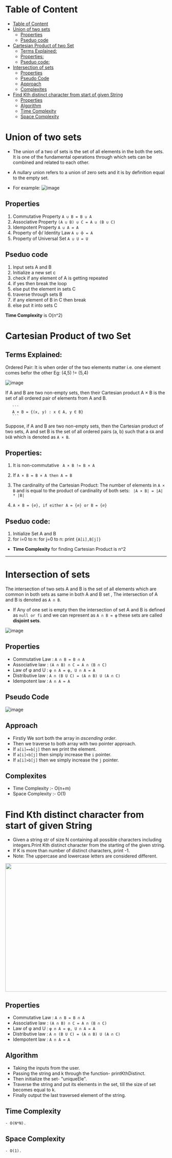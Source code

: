 # Table of Content

- [Table of Content](#table-of-content)
- [Union of two sets](#union-of-two-sets)
  - [Properties](#properties)
  - [Pseduo code](#pseduo-code)
- [Cartesian Product of two Set](#cartesian-product-of-two-set)
  - [Terms Explained:](#terms-explained)
  - [Properties:](#properties-1)
  - [Pseduo code:](#pseduo-code-1)
- [Intersection of sets](#intersection-of-sets)
  - [Properties](#properties-2)
  - [Pseudo Code](#pseudo-code)
  - [Approach](#approach)
  - [Complexites](#complexites)
- [Find Kth distinct character from start of given String](#find-kth-distinct-character-from-start-of-given-string)
  - [Properties](#properties-3)
  - [Algorithm](#algorithm)
  - [Time Complexity](#time-complexity)
  - [Space Complexity](#space-complexity)

# Union of two sets

- The union of a two of sets is the set of all elements in the both the sets. It is one of the fundamental operations through which sets can be combined and related to each other.
- A nullary union refers to a union of zero sets and it is by definition equal to the empty set.

- For example:
  ![image](https://user-images.githubusercontent.com/91279248/161617670-56260c6c-5931-4bc1-ba53-053216aa52d6.png)

## Properties

1. Commutative Property `A ∪ B = B ∪ A`
2. Associative Property `(A ∪ B) ∪ C = A ∪ (B ∪ C)`
3. Idempotent Property `A ∪ A = A`
4. Property of Ⲫ/ Identity Law `A ∪ Ⲫ = A`
5. Property of Universal Set `A ∪ U = U`

## Pseduo code

1. Input sets A and B
2. Initialize a new set c
3. check if any element of A is getting repeated
4. if yes then break the loop
5. else put the element in sets C
6. traverse through sets B
7. if any element of B in C then break
8. else put it into sets C

**Time Complexity** is O(n^2)

# Cartesian Product of two Set

## Terms Explained:

Ordered Pair: It is when order of the two elements matter i.e. one element comes befor the other
Eg: (4,5) != (5,4)

![image](https://user-images.githubusercontent.com/91279248/158008983-9d811305-29a0-4bba-b70b-8400163a40d6.png)

If A and B are two non-empty sets, then their Cartesian product A × B is the set of all ordered pair of elements from A and B.

       ```
       A × B = {(x, y) : x ∈ A, y ∈ B}
       ```

Suppose, if A and B are two non-empty sets, then the Cartesian product of two sets, A and set B is the set of all ordered pairs (a, b) such that a `∈A` and `b∈B` which is denoted as `A × B`.

## Properties:

1.  It is non-commutative
    ` A × B != B × A`

2.  If `A × B = B × A then A = B`

3.  The cardinality of the Cartesian Product:
    The number of elements in `A × B` and is equal to the product of cardinality of both sets: ` |A × B| = |A| * |B|`

4.  `A × B = {∅}, if either A = {∅} or B = {∅} `

## Pseduo code:

1.  Initialize Set A and B
2.  for i=0 to n:
    for j=0 to n:
    print `{A[i],B[j]}`

- **Time Complexity** for finding Cartesian Product is n^2

---

# Intersection of sets

The intersection of two sets A and B is the set of all elements which are common in both sets as same in both A and B set , The intersection of A and B is denoted as `A ∩ B`.

- If Any of one set is empty then the intersection of set A and B is defined as `null or fi` and we can represent as `A ∩ B = φ` these sets are called **disjoint sets**.

![image](https://user-images.githubusercontent.com/86917304/168950618-3b5da193-ead6-4a94-a793-4d87de887924.png)

## Properties

- Commutative Law : `A ∩ B = B ∩ A`
- Associative law : `(A ∩ B) ∩ C = A ∩ (B ∩ C)`
- Law of φ and U : `φ ∩ A = φ, U ∩ A = A`
- Distributive law : `A ∩ (B U C) = (A ∩ B) U (A ∩ C)`
- Idempotent law : `A ∩ A = A`

## Pseudo Code

![image](https://user-images.githubusercontent.com/86917304/169095891-1a6d91dd-cf45-4f3d-be19-d49c58c63faf.png)

## Approach

- Firstly We sort both the array in _ascending order_.
- Then we traverse to both array with two pointer approach.
- If `a[i]==b[j]` then we print the element.
- If `a[i]<b[j]` then simply increase the `i` pointer.
- If `a[i]>b[j]` then we simply increase the `j` pointer.

## Complexites

- Time Complexity :- O(n+m)
- Space Complexity :- O(1)

# Find Kth distinct character from start of given String

- Given a string str of size N containing all possible characters including integers.Print Kth distinct character from the starting of the given string.
- If K is more than number of distinct characters, print -1.
- Note: The uppercase and lowercase letters are considered different.

<img src="https://user-images.githubusercontent.com/98539013/170510201-bac36cdd-c133-4ba6-9bdc-d0acf560971e.png" width="750" height="400" />

## Properties

- Commutative Law : `A ∩ B = B ∩ A`
- Associative law : `(A ∩ B) ∩ C = A ∩ (B ∩ C)`
- Law of φ and U : `φ ∩ A = φ, U ∩ A = A`
- Distributive law : `A ∩ (B U C) = (A ∩ B) U (A ∩ C)`
- Idempotent law : `A ∩ A = A`

## Algorithm

- Taking the inputs from the user.
- Passing the string and k through the function- printKthDistinct.
- Then initialize the set- "uniqueEle".
- Traverse the string and put its elements in the set, till the size of set becomes equal to k.
- Finally output the last traversed element of the string.

## Time Complexity

```
- O(N*N).
```

## Space Complexity

```
- O(1).
```
